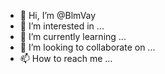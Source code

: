 - 👋 Hi, I’m @BlmVay
- 👀 I’m interested in ...
- 🌱 I’m currently learning ...
- 💞️ I’m looking to collaborate on ...
- 📫 How to reach me ...

<!---
BlmVay/BlmVay is a ✨ special ✨ repository because its `README.md` (this file) appears on your GitHub profile.
You can click the Preview link to take a look at your changes.
--->
